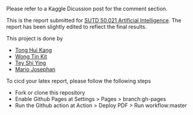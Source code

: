 Please refer to a Kaggle Dicussion post for the comment section.

This is the report submitted for [SUTD 50.021 Artificial Intelligence](https://istd.sutd.edu.sg/undergraduate/courses/50021-artificial-intelligence). 
The report has been slightly edited to reflect the final results.

This project is done by
- [Tong Hui Kang](https://github.com/tonghuikang)
- [Wong Tin Kit](https://github.com/tinkitwong)
- [Tey Shi Ying](https://github.com/shiyingt)
- [Mario Josephan]()

To cicd your latex report, please follow the following steps
- Fork or clone this repository
- Enable Github Pages at Settings > Pages > branch:gh-pages
- Run the Github action at Action > Deploy PDF > Run workflow:master